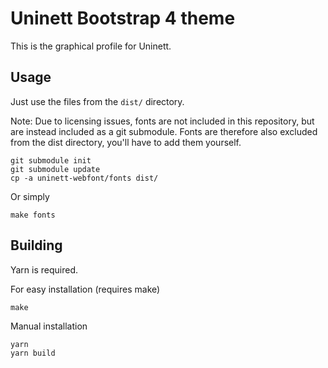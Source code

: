 # Uninett Bootstrap 4 theme

This is the graphical profile for Uninett.

## Usage

Just use the files from the `dist/` directory.

Note: Due to licensing issues, fonts are not included in this repository,
but are instead included as a git submodule.  Fonts are therefore also
excluded from the dist directory, you'll have to add them yourself.

	git submodule init
	git submodule update
	cp -a uninett-webfont/fonts dist/

Or simply

	make fonts


## Building

Yarn is required.

For easy installation (requires make)

	make

Manual installation

	yarn
	yarn build
